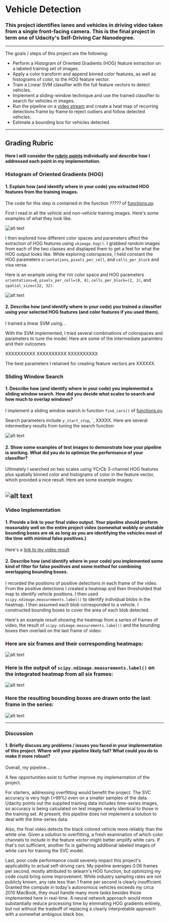 # Vehicle Detection
### This project identifies lanes and vehicles in driving video taken from a single front-facing camera. This is the final project in term one of Udacity's Self-Driving Car Nanodegree.

---

The goals / steps of this project are the following:

* Perform a Histogram of Oriented Gradients (HOG) feature extraction on a labeled training set of images.
* Apply a color transform and append binned color features, as well as histograms of color, to the HOG feature vector.
* Train a Linear SVM classifier with the full feature vectors to detect vehicles.
* Implement a sliding-window technique and use the trained classifier to search for vehicles in images.
* Run the pipeline on a [video stream](https://github.com/evanloshin/CarND-Vehicle-Detection/blob/master/project_video.mp4) and create a heat map of recurring detections frame by frame to reject outliers and follow detected vehicles.
* Estimate a bounding box for vehicles detected.

[//]: # (Image References)
[image1]: ./examples/car_not_car.png
[image2]: ./examples/HOG_example.jpg
[image3]: ./examples/sliding_windows.jpg
[image4]: ./examples/sliding_window.jpg
[image5]: ./examples/bboxes_and_heat.png
[image6]: ./examples/labels_map.png
[image7]: ./examples/output_bboxes.png
[video1]: ./project_video.mp4

---

## Grading Rubric
#### Here I will consider the [rubric points](https://review.udacity.com/#!/rubrics/513/view) individually and describe how I addressed each point in my implementation.

### Histogram of Oriented Gradients (HOG)

#### 1. Explain how (and identify where in your code) you extracted HOG features from the training images.

The code for this step is contained in the function *?????* of [functions.py](https://github.com/evanloshin/CarND-Vehicle-Detection/blob/master/functions.py).

First I read in all the *vehicle* and *non-vehicle* training images. Here's some examples of what they look like. 

![alt text][image1]

I then explored how different color spaces and parameters affect the extraction of HOG features using `skimage.hog()`. I grabbed random images from each of the two classes and displayed them to get a feel for what the HOG output looks like. While exploring colorspaces, I held constant the HOG parameters `orientations`, `pixels_per_cell`, and `cells_per_block` and visa versa.

Here is an example using the `YUV` color space and HOG parameters `orientations=8`, `pixels_per_cell=(8, 8)`, `cells_per_block=(2, 2)`, and `spatial_size=(32, 32)`:

![alt text][image2]

#### 2. Describe how (and identify where in your code) you trained a classifier using your selected HOG features (and color features if you used them).

I trained a linear SVM using...

With the SVM implemented, I tried several combinations of colorspaces and parameters to tune the model. Here are some of the intermediate paramters and their outcomes.

XXXXXXXXXX
XXXXXXXXXX
XXXXXXXXXX

The best parameters I retained for creating feature vectors are XXXXXX.

### Sliding Window Search

#### 1. Describe how (and identify where in your code) you implemented a sliding window search.  How did you decide what scales to search and how much to overlap windows?

I implement a sliding window search in function `find_cars()` of [functions.py](https://github.com/evanloshin/CarND-Vehicle-Detection/blob/master/functions.py).

Search parameters include `y_start_stop`, `, XXXXX. Here are several intermediary results from tuning the search function:

![alt text][image3]

#### 2. Show some examples of test images to demonstrate how your pipeline is working.  What did you do to optimize the performance of your classifier?

Ultimately I searched on two scales using YCrCb 3-channel HOG features plus spatially binned color and histograms of color in the feature vector, which provided a nice result.  Here are some example images:

![alt text][image4]
---

### Video Implementation

#### 1. Provide a link to your final video output.  Your pipeline should perform reasonably well on the entire project video (somewhat wobbly or unstable bounding boxes are ok as long as you are identifying the vehicles most of the time with minimal false positives.)
Here's a [link to my video result](./project_video.mp4)


#### 2. Describe how (and identify where in your code) you implemented some kind of filter for false positives and some method for combining overlapping bounding boxes.

I recorded the positions of positive detections in each frame of the video.  From the positive detections I created a heatmap and then thresholded that map to identify vehicle positions.  I then used `scipy.ndimage.measurements.label()` to identify individual blobs in the heatmap.  I then assumed each blob corresponded to a vehicle.  I constructed bounding boxes to cover the area of each blob detected.  

Here's an example result showing the heatmap from a series of frames of video, the result of `scipy.ndimage.measurements.label()` and the bounding boxes then overlaid on the last frame of video:

### Here are six frames and their corresponding heatmaps:

![alt text][image5]

### Here is the output of `scipy.ndimage.measurements.label()` on the integrated heatmap from all six frames:
![alt text][image6]

### Here the resulting bounding boxes are drawn onto the last frame in the series:
![alt text][image7]



---

### Discussion

#### 1. Briefly discuss any problems / issues you faced in your implementation of this project.  Where will your pipeline likely fail?  What could you do to make it more robust?

Overall, my pipeline...

A few opportunities exist to further improve my implementation of the project.

For starters, addressing overfitting would benefit the project. The SVC accuracy is very high (>99%) even on a smaller samples of the data. Udacity points out the supplied training data includes time-series images, so accuracy is being calculated on test images nearly identical to those in the training set. At present, this pipeline does not implement a solution to deal with the time-series data.

Also, the final video detects the black colored vehicle more reliably than the white one. Given a solution to overfitting, a fresh examination of which color channels to include in the feature vector might better amplify white cars. If that's not sufficient, another fix is gathering additional labeled images of white cars for training the SVC model.

Last, poor code performance could severely impact this project's applicability to actual self-driving cars. My pipeline averages 0.06 frames per second, mostly attributed to sklearn's HOG function, but optimizing my code could bring some improvement. While industry sampling rates are not publicly known, any rate less than 1 frame per second is clearly insufficient. Granted the compute in today's autonomous vehicles exceeds my circa 2010 MacBook, they must handle many more tasks besides those implemented here in real-time. A neural network approach would more substantially reduce processing time by eliminating HOG gradients entirely, but not without the tradeoff of replacing a clearly interpretable approach with a somewhat ambigous black box.

